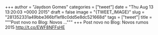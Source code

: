 
+++
author = "Jaydson Gomes"
categories = ["tweet"]
date = "Thu Aug 13 13:20:03 +0000 2015"
draft = false
image = "{TWEET_IMAGE}"
slug = "281352331a49bbe366bf1ef8c0dd5e8dc521668d"
tags = ["tweet"]
title = """Post novo no Blog: Novos ..."""
+++
Post novo no Blog: Novos rumos 2015 http://t.co/EWF8NFFsHE
